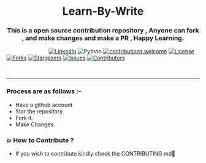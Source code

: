 


<h1 align= "center"><b>Learn-By-Write</b></h1> 

<div align= "center">
  <h3> This is a open source contribution repository , Anyone can fork , and make changes and  make a PR , Happy Learning.</h3>
</div>


&nbsp;&nbsp;&nbsp;&nbsp;&nbsp;&nbsp;&nbsp;&nbsp;&nbsp;&nbsp;&nbsp;&nbsp;&nbsp;&nbsp;&nbsp;&nbsp;&nbsp;&nbsp;&nbsp;&nbsp;&nbsp;&nbsp;&nbsp;&nbsp;&nbsp;&nbsp;&nbsp;
[![LinkedIn](https://img.shields.io/badge/-LinkedIn-black.svg?style=flat-square&logo=linkedin&colorB=555)](https://www.linkedin.com/in/)
![Python](https://img.shields.io/badge/python-v3.6+-blue.svg)
[![contributions welcome](https://img.shields.io/badge/contributions-welcome-brightgreen.svg?style=flat)](https://github.com/akrish4/Learn-By-Write/issues)
[![License](https://img.shields.io/github/license/akrish4/Learn-By-Write?style=flat-square)](https://github.com/akrish4/Learn-By-Write)
[![Forks](https://img.shields.io/github/forks/akrish4/Learn-By-Write.svg?logo=github)](https://github.com/akrish4/Learn-By-Write/network/members)
[![Stargazers](https://img.shields.io/github/stars/akrish4/Learn-By-Write.svg?logo=github)](https://github.com/akrish4/Learn-By-Write/stargazers)
[![Issues](https://img.shields.io/github/issues/akrish4/Learn-By-Write.svg?logo=github)](https://github.com/akrish4/Learn-By-Write/issues)
[![Contributors](https://img.shields.io/github/contributors/akrish4/Learn-By-Write.svg?logo=github)](https://img.shields.io/github/contributors/akrish4/Learn-By-Write)

<br>

-----

### Process are as follows :- 
* Have a github account  
* Star the repository.
* Fork it.
* Make Changes. 

   
### 💥 How to Contribute ?
- If you wish to contribute kindly check the CONTRIBUTING.md🤝







<!-- markdownlint-enable -->
<!-- prettier-ignore-end -->
<!-- ALL-CONTRIBUTORS-LIST:END -->
